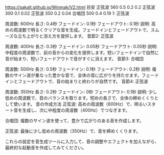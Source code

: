 https://sakalt.github.io/Winmak/V2.html
目安
正弦波 
560
0.5
0.2
0.2
正弦波
300
0.1
0.02
正弦波
350
0.2
0.04
合唱団
500
0.4
0.19
1: 正弦波

周波数: 600Hz
長さ: 0.4秒
フェードイン: 0.1秒
フェードアウト: 0.1秒
説明: 高めの周波数で明るくクリアな音を生成。フェードインとフェードアウトで、スムーズな立ち上がりと消え方を提供します。
音節2: 正弦波

周波数: 400Hz
長さ: 0.3秒
フェードイン: 0.05秒
フェードアウト: 0.05秒
説明: 中程度の周波数で、前の音からの変化を提供します。短いフェードインで自然に音が始まり、短いフェードアウトで音がすぐに消えます。
音節3: 合唱団

周波数: 500Hz
長さ: 0.5秒
フェードイン: 0.1秒
フェードアウト: 0.2秒
説明: 複数のサイン波が重なった豊かな音で、全体の音に広がりを持たせます。フェードインとフェードアウトで、音の始まりと終わりが自然です。
音節4: 正弦波

周波数: 350Hz
長さ: 0.2秒
フェードイン: 0秒
フェードアウト: 0.1秒
説明: 少し低めの周波数で、音のバランスを取ります。短めの長さで、全体の締めくくりとして使います。
音の作成方法
正弦波: 高めの周波数（600Hz）で、明るいスタート音を生成し、次に中程度の周波数（400Hz）でつなぎます。

合唱団: 複数のサイン波を使って、豊かで広がりのある音を作成します。

正弦波: 最後に少し低めの周波数（350Hz）で、音を締めくくります。

これらの設定を音生成ツールに入力して、音の調整やエフェクトを加えながら、最終的な起動音を作成してみてください。









